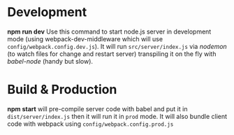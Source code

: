 Development
===========

**npm run dev** Use this command to start node.js server in development mode (using webpack-dev-middleware which will use `config/webpack.config.dev.js`).
It will run `src/server/index.js` via _nodemon_ (to watch files for change and restart server) transpiling it on the fly with _babel-node_ (handy but slow). 

Build & Production
==================

**npm start** will pre-compile server code with babel and put it in `dist/server/index.js` then it will run it in `prod` mode. It will also bundle client code with webpack using `config/webpack.config.prod.js` 